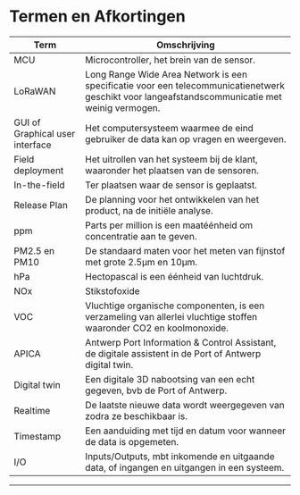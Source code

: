 #

# Termen en Afkortingen

| Term | Omschrijving |
| ------------------------------------ | -------------------------------------------- |
| MCU | Microcontroller, het brein van de sensor. |
| LoRaWAN | Long Range Wide Area Network is een specificatie voor een telecommunicatienetwerk geschikt voor langeafstandscommunicatie met weinig vermogen.
| GUI of Graphical user interface | Het computersysteem waarmee de eind gebruiker de data kan op vragen en weergeven. |
| Field deployment | Het uitrollen van het systeem bij de klant, waaronder het plaatsen van de sensoren. |
| In-the-field | Ter plaatsen waar de sensor is geplaatst. |
| Release Plan | De planning voor het ontwikkelen van het product, na de initiële analyse. |
| ppm | Parts per million is een maatéénheid om concentratie aan te geven. |
| PM2.5 en PM10 | De standaard maten voor het meten van fijnstof met grote 2.5µm en 10µm. |
| hPa | Hectopascal is een éénheid van luchtdruk. |
| NOx | Stikstofoxide |
| VOC | Vluchtige organische componenten, is een verzameling van allerlei vluchtige stoffen waaronder CO2 en koolmonoxide. |
| APICA | Antwerp Port Information & Control Assistant, de digitale assistent in de Port of Antwerp digital twin. |
| Digital twin | Een digitale 3D nabootsing van een echt gegeven, bvb de Port of Antwerp. |
| Realtime | De laatste nieuwe data wordt weergegeven van zodra ze beschikbaar is. |
| Timestamp | Een aanduiding met tijd en datum voor wanneer de data is opgemeten. |
| I/O | Inputs/Outputs, mbt inkomende en uitgaande data, of ingangen en uitgangen in een systeem. |

---

<div style="page-break-after: always"></div>
